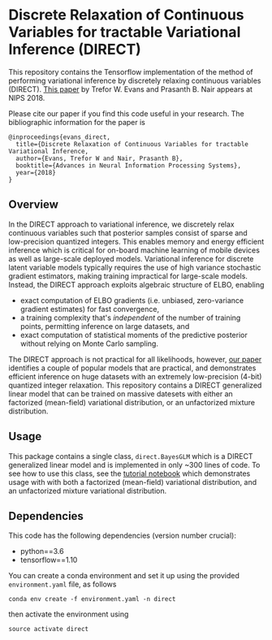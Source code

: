 # Discrete Relaxation of Continuous Variables for tractable Variational Inference (DIRECT)
This repository contains the Tensorflow implementation of the method of performing variational inference by discretely relaxing continuous variables (DIRECT).
[This paper](https://arxiv.org/abs/1809.04279) by Trefor W. Evans and Prasanth B. Nair appears at NIPS 2018.

Please cite our paper if you find this code useful in your research. The bibliographic information for the paper is
```
@inproceedings{evans_direct,
  title={Discrete Relaxation of Continuous Variables for tractable Variational Inference,
  author={Evans, Trefor W and Nair, Prasanth B},
  booktitle={Advances in Neural Information Processing Systems},
  year={2018}
}
```

## Overview
In the DIRECT approach to variational inference, we discretely relax continuous variables such that posterior samples consist of sparse and low-precision quantized integers.
This enables memory and energy efficient inference which is critical for on-board machine learning of mobile devices as well as large-scale deployed models.
Variational inference for discrete latent variable models typically requires the use of high variance stochastic gradient estimators, making training impractical for large-scale models.
Instead, the DIRECT approach exploits algebraic structure of ELBO, enabling
* exact computation of ELBO gradients (i.e. unbiased, zero-variance gradient estimates) for fast convergence,
* a training complexity that's *independent* of the number of training points, permitting inference on large datasets, and
* exact computation of statistical moments of the predictive posterior without relying on Monte Carlo sampling.

The DIRECT approach is not practical for all likelihoods, however, [our paper](https://arxiv.org/abs/1809.04279) identifies a couple of popular models that are practical,
and demonstrates efficient inference on huge datasets with an extremely low-precision (4-bit) quantized integer relaxation.
This repository contains a DIRECT generalized linear model that can be trained on massive datesets with either an factorized (mean-field) variational distribution, or an unfactorized mixture distribution.

## Usage
This package contains a single class, `direct.BayesGLM` which is a DIRECT generalized linear model and is implemented in only ~300 lines of code.
To see how to use this class, see the [tutorial notebook](/tutorial.ipynb) which demonstrates usage with with both a factorized (mean-field) variational distribution, and an unfactorized mixture variational distribution.

## Dependencies
This code has the following dependencies (version number crucial):
* python==3.6
* tensorflow==1.10

You can create a conda environment and set it up using the provided `environment.yaml` file, as follows
```
conda env create -f environment.yaml -n direct
```
then activate the environment using
```
source activate direct
```
